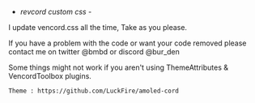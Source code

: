 - *revcord custom css* -

I update vencord.css all the time, Take as you please.

If you have a problem with the code or want your code removed please contact me on twitter @bmbd or discord @bur_den

Some things might not work if you aren't using ThemeAttributes & VencordToolbox plugins.

```
Theme : https://github.com/LuckFire/amoled-cord

```
